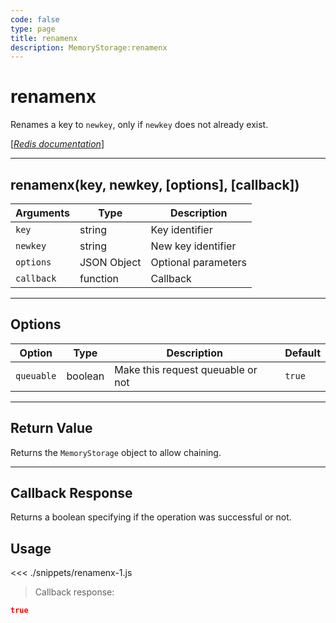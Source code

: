 ```yaml
---
code: false
type: page
title: renamenx
description: MemoryStorage:renamenx
---
```


# renamenx

Renames a key to `newkey`, only if `newkey` does not already exist.

[[_Redis documentation_]](https://redis.io/commands/renamenx)

---

## renamenx(key, newkey, [options], [callback])

| Arguments  | Type        | Description         |
| ---------- | ----------- | ------------------- |
| `key`      | string      | Key identifier      |
| `newkey`   | string      | New key identifier  |
| `options`  | JSON Object | Optional parameters |
| `callback` | function    | Callback            |

---

## Options

| Option     | Type    | Description                       | Default |
| ---------- | ------- | --------------------------------- | ------- |
| `queuable` | boolean | Make this request queuable or not | `true`  |

---

## Return Value

Returns the `MemoryStorage` object to allow chaining.

---

## Callback Response

Returns a boolean specifying if the operation was successful or not.

## Usage

<<< ./snippets/renamenx-1.js

> Callback response:

```json
true
```
